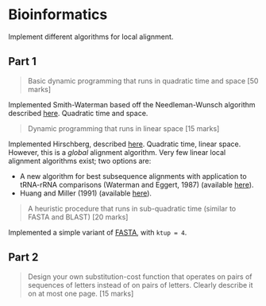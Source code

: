 # Bioinformatics

Implement different algorithms for local alignment.

## Part 1

> Basic dynamic programming that runs in quadratic time and space [50 marks]

Implemented Smith-Waterman based off the Needleman-Wunsch algorithm described 
[here](http://biorecipes.com/DynProgBasic/code.html). Quadratic time and space.

> Dynamic programming that runs in linear space [15 marks]

Implemented Hirschberg, described [here](https://en.wikipedia.org/wiki/Hirschberg's_algorithm).
Quadratic time, linear space. However, this is a *global* alignment algorithm. Very few
linear local alignment algorithms exist; two options are:
* A new algorithm for best subsequence alignments with application to tRNA-rRNA comparisons (Waterman and Eggert, 1987)
 (available [here](https://www.sciencedirect.com/science/article/pii/0022283687904785)).
* Huang and Miller (1991) (available [here](https://www.sciencedirect.com/science/article/pii/019688589190017D)).

> A heuristic procedure that runs in sub-quadratic time (similar to FASTA and BLAST) [20 marks] 

Implemented a simple variant of [FASTA](https://en.wikipedia.org/wiki/FASTA), with `ktup = 4`.

## Part 2

> Design your own substitution-cost function that operates on pairs of sequences of letters instead of on pairs of 
letters. Clearly describe it on at most one page. [15 marks]
